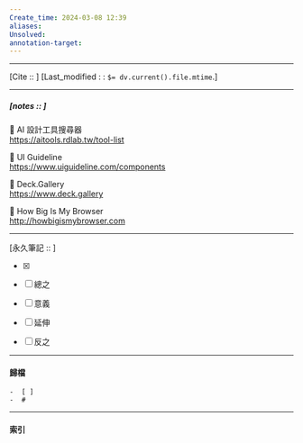 ```yaml
---
Create_time: 2024-03-08 12:39
aliases: 
Unsolved: 
annotation-target:
---
```


---
[Cite ::  ]
[Last_modified : : `$= dv.current().file.mtime`.]


---
##### [notes ::   ]
📌 AI 設計工具搜尋器  
https://aitools.rdlab.tw/tool-list  
  
📌 UI Guideline  
https://www.uiguideline.com/components  
  
📌 Deck.Gallery  
https://www.deck.gallery  
  
📌 How Big Is My Browser  
http://howbigismybrowser.com

---

[永久筆記 :: ]
	
- [x]

- [ ] 總之

- [ ] 意義

- [ ] 延伸

- [ ] 反之


---
#### 歸檔 
	-  [ ]
	-  #


---
#### 索引
